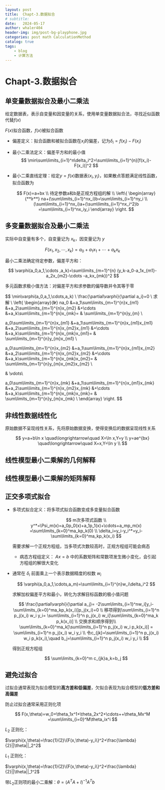```yaml
---
layout: post
title:  Chapt-3.数据拟合
# subtitle: 
date:   2024-05-17
author: whaler404
header-img: img/post-bg-playphone.jpg
categories: post math CalculationMethod
catalog: true
tags:
    - blog
    - 计算方法
---
```



# Chapt-3.数据拟合

## 单变量数据拟合及最小二乘法

给定数据表，表示自变量和因变量的关系，使用单变量数据拟合法，寻找近似函数代替$f(x)$

$F(x)$拟合函数，$f(x)$被拟合函数

- 偏差定义：拟合函数和被拟合函数在$x_i$的偏差，记为$\delta_i=f(x_i)-F(x_i)$

- 最小二乘法定义：偏差平方和的最小值
  $$
  \min\sum\limits_{i=1}^n\delta_i^2=\sum\limits_{i=1}^{n}[f(x_i)-F(x_i)]^2
  $$

- 最小二乘直线定理：给定$y=f(x)$数据表$(x_i,y_i)$，如果散点答题满足线性函数，拟合函数为
  
  $$
  F(x)=a+bx \\
  待定参数a和b是正规方程组的解 \\
  \left\{
  \begin{array}{**lr**}
  na+(\sum\limits_{i=1}^nx_i)b=\sum\limits_{i=1}^ny_i \\
  (\sum\limits_{i=1}^nx_i)a+(\sum\limits_{i=1}^nx_i^2)b
  =\sum\limits_{i=1}^nx_iy_i
  \end{array}
  \right.
  $$
  

## 多变量数据拟合及最小二乘法

实际中自变量有多个，自变量记为 ${x_k}$，因变量记为 $y$

$$
F(x_1,x_2,\cdots,x_k)=a_0+a_1x_1+\cdots+a_kx_k
$$

最小二乘法确定待定参数，偏差平方和：

$$
\varphi(a_0,a_1,\cdots ,a_k)=\sum\limits_{m=1}^{n}
(y_k-a_0-a_1x_{m1}-a_2x_{m2}-\cdots -a_kx_{mk})^2
$$

多元函数求极小值方法：对偏差平方和求参数的偏导数并令其等于零

$$
\min\varphi(a_0,a_1,\cdots,a_k) \\
\frac{\partial\varphi}{\partial a_i}=0 \\
求解 \\
\left\{
\begin{array}{**lr**}
na_0 &+a_1\sum\limits_{m=1}^{n}x_{m1} &+a_2\sum\limits_{m=1}^{n}x_{m2} 
&+\cdots &+a_k\sum\limits_{m=1}^{n}x_{mk}= & \sum\limits_{m=1}^{n}y_{m} \\

a_0\sum\limits_{m=1}^{n}x_{m1} &+a_1\sum\limits_{m=1}^{n}x_{m1}x_{m1} &+a_2\sum\limits_{m=1}^{n}x_{m2}x_{m1} 
&+\cdots &+a_k\sum\limits_{m=1}^{n}x_{mk}x_{m1}= & \sum\limits_{m=1}^{n}y_{m}x_{m1} \\

a_0\sum\limits_{m=1}^{n}x_{m2} &+a_1\sum\limits_{m=1}^{n}x_{m1}x_{m2} &+a_2\sum\limits_{m=1}^{n}x_{m2}x_{m2} 
&+\cdots &+a_k\sum\limits_{m=1}^{n}x_{mk}x_{m2}= & \sum\limits_{m=1}^{n}y_{m}x_{m2}x_{m2} \\

& \vdots\\

a_0\sum\limits_{m=1}^{n}x_{mk} &+a_1\sum\limits_{m=1}^{n}x_{m1}x_{mk} &+a_2\sum\limits_{m=1}^{n}x_{m2}x_{mk} 
&+\cdots &+a_k\sum\limits_{m=1}^{n}x_{mk}x_{mk}= & \sum\limits_{m=1}^{n}y_{m}x_{mk} \\
\end{array}
\right.
$$


## 非线性数据线性化

原始数据不呈现线性关系，先将原始数据变换，使得变换后的数据呈现线性关系

$$
y=a+b\ln x \quad\longrightarrow\quad X=\ln x,Y=y \\
y=ae^{bx} \quad\longrightarrow\quad X=x,Y=\ln y \\
$$


## 线性模型最小二乘解的几何解释



## 线性模型最小二乘解的矩阵解释



## 正交多项式拟合

- 多项式拟合定义：将多项式拟合函数变成多变量拟合函数

  $$
  m次多项式函数 \\
  y^*=\Psi_m(x)=a_0p_0(x)+a_1p_1(x)+\cdots+a_mp_m(x)
  =\sum\limits_{k=0}^ma_kp_k(0) \\
  \delta_i=y_i-y_i^*=y_i-\sum\limits_{k=0}^ma_kp_k(x_i)
  $$

  需要求解一个正规方程组，当多项式次数较高时，正规方程组可能会病态

  - 病态方程组定义： $Ax=b$ 中的系数矩阵和常数项发生微小变化，会引起方程组的解很大变化

- 通常在 $\delta_i$ 前面乘上一个表示数据精度的权数 $w_i$

  $$
  \varphi(a_0,a_1,\cdots,a_m)=\sum\limits_{i=1}^{n}w_i\delta_i^2
  $$

  求解加权偏差平方和最小，转化为求解目标函数的极小值问题

  $$
  \frac{\partial\varphi}{\partial a_j}=
  -2\sum\limits_{i=1}^nw_i[y_i-\sum\limits_{k=0}^ma_kp_k(x_i)]p_j(x_i)=0 \\
  移项得到\sum\limits_{i=1}^n p_j(x_i) w_i y_i=
  \sum\limits_{i=1}^n  p_j(x_i) w_i[\sum\limits_{k=0}^ma_k p_k(x_i)] \\
  交换求和顺序得到\\
  \sum\limits_{k=0}^ma_k[\sum\limits_{i=1}^n  p_j(x_i) w_i p_k(x_i)]
  = \sum\limits_{i=1}^n p_j(x_i) w_i y_i \\
  令c_{jk}=\sum\limits_{i=1}^n  p_j(x_i) w_i p_k(x_i),\quad
  b_j=\sum\limits_{i=1}^n p_j(x_i) w_i y_i \\
  $$

  得到正规方程组

  $$
  \sum\limits_{k=0}^m c_{jk}a_k=b_j
  $$
  

## 避免过拟合

过拟合通常表现为拟合模型的**高方差和低偏差**，欠拟合表现为拟合模型的**低方差和高偏差**

防止过拟合通常采用正则化项

$$
F(x,\theta)=w_0+\theta_1x^1+\theta_2x^2+\cdots++\theta_Mx^M
=\sum\limits_{i=0}^M\theta_ix^i
$$

$L_2$ 正则化：

$\varphi(x,\theta)=\frac{1}{2}\{F(x,\theta)-y_i\}^2+\frac{\lambda}{2}||\theta||_2^2$

$L_1$ 正则化：

$\varphi(x,\theta)=\frac{1}{2}\{F(x,\theta)-y_i\}^2+\frac{\lambda}{2}||\theta||_1^2$

带$L_2$正则项的最小二乘解：$\theta=(A^TA+I)^{-1}A^Tb$

